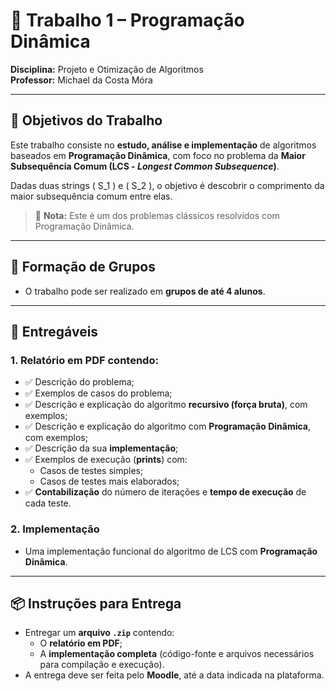 # 📘 Trabalho 1 – Programação Dinâmica

**Disciplina:** Projeto e Otimização de Algoritmos  
**Professor:** Michael da Costa Móra  

---

## 🎯 Objetivos do Trabalho

Este trabalho consiste no **estudo, análise e implementação** de algoritmos baseados em **Programação Dinâmica**, com foco no problema da **Maior Subsequência Comum (LCS - *Longest Common Subsequence*)**.

Dadas duas strings \( S_1 \) e \( S_2 \), o objetivo é descobrir o comprimento da maior subsequência comum entre elas.

> 🧠 **Nota:** Este é um dos problemas clássicos resolvidos com Programação Dinâmica.

---

## 👥 Formação de Grupos

- O trabalho pode ser realizado em **grupos de até 4 alunos**.

---

## 📝 Entregáveis

### 1. Relatório em PDF contendo:

- ✅ Descrição do problema;
- ✅ Exemplos de casos do problema;
- ✅ Descrição e explicação do algoritmo **recursivo (força bruta)**, com exemplos;
- ✅ Descrição e explicação do algoritmo com **Programação Dinâmica**, com exemplos;
- ✅ Descrição da sua **implementação**;
- ✅ Exemplos de execução (**prints**) com:
  - Casos de testes simples;
  - Casos de testes mais elaborados;
- ✅ **Contabilização** do número de iterações e **tempo de execução** de cada teste.

### 2. Implementação

- Uma implementação funcional do algoritmo de LCS com **Programação Dinâmica**.

---

## 📦 Instruções para Entrega

- Entregar um **arquivo `.zip`** contendo:
  - O **relatório em PDF**;
  - A **implementação completa** (código-fonte e arquivos necessários para compilação e execução).
- A entrega deve ser feita pelo **Moodle**, até a data indicada na plataforma.

